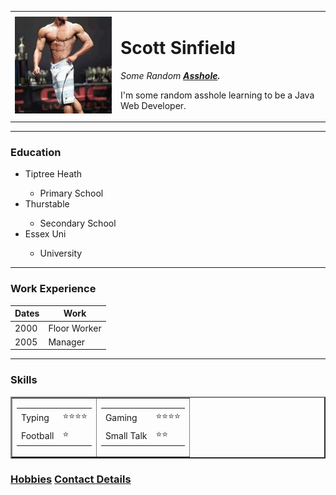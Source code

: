 <!DOCTYPE html>
<html>

<head>
    <meta charset="UTF-8">
    <title>Scott's First Site</title>
</head>

<body>
    <table cellspacing="20">
        <tr>
            <td><img src="images/defme.jpg" alt="this_is_totally_me_and_not_someone_else" title="Totally Me."></td>
            <td>
                <h1>Scott Sinfield</h1>
                <p><em>Some Random <strong><a href="https://en.wikipedia.org/wiki/Asshole">Asshole</a>.</strong></em>
                </p>
                <p>I'm some random asshole learning to be a Java Web Developer.</p>
            </td>
        </tr>
    </table>
    <hr>
    <h3>Education</h3>
    <ul>
        <li>Tiptree Heath</li>
        <ul>
            <li>Primary School</li>
        </ul>
        <li>Thurstable</li>
        <ul>
            <li>Secondary School</li>
        </ul>
        <li>Essex Uni</li>
        <ul>
            <li>University</li>
        </ul>
    </ul>
    <hr>
    <h3>Work Experience</h3>
    <table cellspacing="10">
        <thead>
            <tr>
                <th>Dates</th>
                <th>Work</th>
            </tr>
        </thead>
        <tr>
            <td>2000</td>
            <td>Floor Worker</td>
        </tr>
        <tr>
            <td>2005</td>
            <td>Manager</td>
        </tr>
    </table>
    <hr>
    <h3>Skills</h3>
    <table border="2">
        <tr>
            <td>
                <table cellspacing="10">
                    <tr>
                        <td>Typing</td>
                        <td>⭐⭐⭐⭐</td>
                    </tr>
                    <tr>
                        <td>Football</td>
                        <td>⭐</td>
                    </tr>
                </table>
            </td>
            <td>
                <table cellspacing="10">
                    <tr>
                        <td>Gaming</td>
                        <td>⭐⭐⭐⭐</td>
                    </tr>
                    <tr>
                        <td>Small Talk</td>
                        <td>⭐⭐</td>
                    </tr>
                </table>
            </td>
        </tr>
    </table>
    <h3><a href="Hobbies.html">Hobbies</a> <a href="Contact.html">Contact Details</a>

</html>
